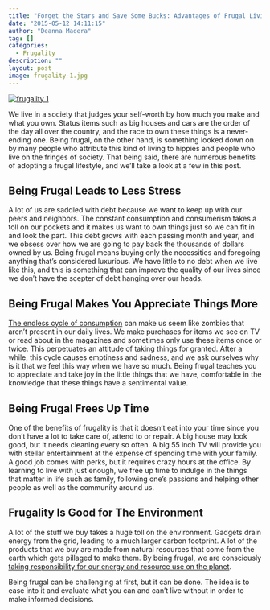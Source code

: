 ```yaml
---
title: "Forget the Stars and Save Some Bucks: Advantages of Frugal Living"
date: "2015-05-12 14:11:15"
author: "Deanna Madera"
tag: []
categories:
  - Frugality
description: ""
layout: post
image: frugality-1.jpg
---
```


[![frugality 1](http://mt2.wpengine.com/wp-content/uploads/2015/03/frugality-1.jpg)](http://mt2.wpengine.com/wp-content/uploads/2015/03/frugality-1.jpg)

We live in a society that judges your self-worth by how much you make and what you own. Status items such as big houses and cars are the order of the day all over the country, and the race to own these things is a never-ending one. Being frugal, on the other hand, is something looked down on by many people who attribute this kind of living to hippies and people who live on the fringes of society. That being said, there are numerous benefits of adopting a frugal lifestyle, and we’ll take a look at a few in this post.

## Being Frugal Leads to Less Stress

A lot of us are saddled with debt because we want to keep up with our peers and neighbors. The constant consumption and consumerism takes a toll on our pockets and it makes us want to own things just so we can fit in and look the part. This debt grows with each passing month and year, and we obsess over how we are going to pay back the thousands of dollars owned by us. Being frugal means buying only the necessities and foregoing anything that’s considered luxurious. We have little to no debt when we live like this, and this is something that can improve the quality of our lives since we don’t have the scepter of debt hanging over our heads.

## Being Frugal Makes You Appreciate Things More

[The endless cycle of consumption](http://www.huffingtonpost.com/amitai-etzioni/the-crisis-of-american-co_b_1855390.html) can make us seem like zombies that aren’t present in our daily lives. We make purchases for items we see on TV or read about in the magazines and sometimes only use these items once or twice. This perpetuates an attitude of taking things for granted. After a while, this cycle causes emptiness and sadness, and we ask ourselves why is it that we feel this way when we have so much. Being frugal teaches you to appreciate and take joy in the little things that we have, comfortable in the knowledge that these things have a sentimental value.

## Being Frugal Frees Up Time

One of the benefits of frugality is that it doesn’t eat into your time since you don’t have a lot to take care of, attend to or repair. A big house may look good, but it needs cleaning every so often. A big 55 inch TV will provide you with stellar entertainment at the expense of spending time with your family. A good job comes with perks, but it requires crazy hours at the office. By learning to live with just enough, we free up time to indulge in the things that matter in life such as family, following one’s passions and helping other people as well as the community around us.

## Frugality Is Good for The Environment

A lot of the stuff we buy takes a huge toll on the environment. Gadgets drain energy from the grid, leading to a much larger carbon footprint. A lot of the products that we buy are made from natural resources that come from the earth which gets pillaged to make them. By being frugal, we are consciously [taking responsibility for our energy and resource use on the planet](http://www.wisebread.com/cheap-green-how-to-save-money-and-environment).

Being frugal can be challenging at first, but it can be done. The idea is to ease into it and evaluate what you can and can’t live without in order to make informed decisions.
